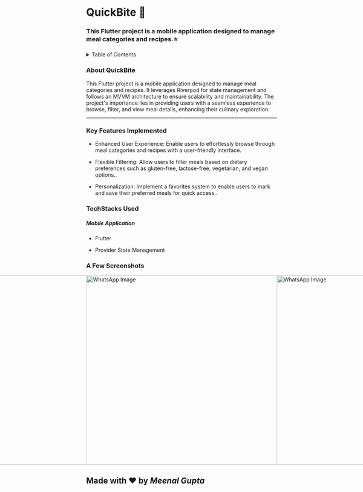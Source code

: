<p align="center">
  </p>

<H1> QuickBite 🍔 </H1>
<H3> This Flutter project is a mobile application designed to manage meal categories and recipes.⭐ </H3>

<details>
<summary>Table of Contents</summary>

- [Aim](#aim)
- [Tech Stack](#tech-stack)
- [Key Features](#key-features)
- [Screenshots](#screenshots)
</details>
<h3 name="aim">  About QuickBite </h3>
<p>This Flutter project is a mobile application designed to manage meal categories and recipes. It leverages Riverpod for state management and follows an MVVM architecture to ensure scalability and maintainability. The project's importance lies in providing users with a seamless experience to browse, filter, and view meal details, enhancing their culinary exploration.</p>
<hr>
<h3 name="key-features"> Key Features Implemented </h3>
<ul>
    <li>
        <p>Enhanced User Experience: Enable users to effortlessly browse through meal categories and recipes with a user-friendly interface.</p>
   </li>
    <li>
        <p>Flexible Filtering: Allow users to filter meals based on dietary preferences such as gluten-free, lactose-free, vegetarian, and vegan options..</p>
    </li>
    <li>
        <p>Personalization: Implement a favorites system to enable users to mark and save their preferred meals for quick access..</p>
    </li>
</ul>
<h3 name="tech-stack">TechStacks Used</h3>
<h5>Mobile Application</h5>
<ul>
    <li>
        <p>Flutter</p>
    </li>
    <li>
        <p>Provider State Management</p>
    </li>
</ul>
<h3 name="screenshots">A Few Screenshots</h3>

<div style="display: flex; justify-content: center;">
  <img src="https://github.com/user-attachments/assets/ee966569-ceff-4305-845a-0cff2365de99" width="750" height="500" alt="WhatsApp Image">
  <img src="https://github.com/user-attachments/assets/b56afc6f-86a8-4e75-b059-0d24b7039fbc" width="750" height="500" alt="WhatsApp Image">
  <img src="https://github.com/user-attachments/assets/16801e91-23f1-422c-bea0-602104d9823e" width="750" height="500" alt="WhatsApp Image">
  <img src="https://github.com/user-attachments/assets/98108ec9-6bed-4eea-92ae-23ca514ac239" width="750" height="500" alt="WhatsApp Image">
  <img src="https://github.com/user-attachments/assets/a9a04af4-fe5c-4088-9376-b58e9b5192f0" width="750" height="500" alt="WhatsApp Image">
</div>

<h2> Made with ❤️ by <I>Meenal Gupta</I> </h2>
